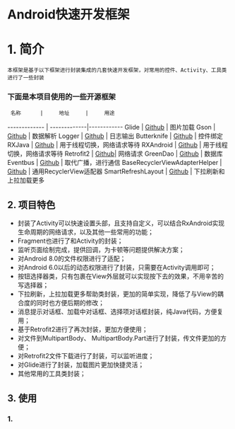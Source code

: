 # Android快速开发框架
# 1. 简介
	本框架是基于以下框架进行封装集成的几套快速开发框架，对常用的控件、Activity、工具类进行了一些封装
### 下面是本项目使用的一些开源框架

     名称      |     地址     |     用途
------------- | -------------|------------
Glide         | [Github](https://github.com/bumptech/glide)   |   图片加载
Gson          | [Github](https://github.com/google/gson)      |   数据解析
Logger        | [Github](https://github.com/orhanobut/logger) |   日志输出
Butterknife   | [Github](https://github.com/JakeWharton/butterknife) | 控件绑定
RXJava | [Github](https://github.com/ReactiveX/RxJava) | 用于线程切换，网络请求等待
RXAndroid | [Github](https://github.com/ReactiveX/RxAndroid) | 用于线程切换，网络请求等待
Retrofit2 | [Github](https://github.com/square/retrofit)| 网络请求
GreenDao | [Github](https://github.com/greenrobot/greenDAO) | 数据库
Eventbus | [Github](https://github.com/greenrobot/EventBus) | 取代广播，进行通信
BaseRecyclerViewAdapterHelper | [Github](https://github.com/CymChad/BaseRecyclerViewAdapterHelper) | 通用RecyclerView适配器
SmartRefreshLayout | [Github](https://github.com/scwang90/SmartRefreshLayout) | 下拉刷新和上拉加载更多

## 2. 项目特色
* 封装了Activity可以快速设置头部，且支持自定义，可以结合RxAndroid实现生命周期的网络请求，以及其他一些常用的功能；
* Fragment也进行了和Activity的封装；
* 监听页面绘制完成，提供回调，为卡顿等问题提供解决方案；
* 对Android 8.0的文件权限进行了适配；
* 对Android 6.0以后的动态权限进行了封装，只需要在Activity调用即可；
* 按钮选择器类，只有包裹在View外层就可以实现按下去的效果，不用辛苦的写选择器；
* 下拉刷新，上拉加载更多帮助类封装，更加的简单实现，降低了与View的耦合度的同时也方便后期的修改；
* 消息提示对话框、加载中对话框、选择项对话框封装，纯Java代码，方便复用；
* 基于Retrofit2进行了再次封装，更加方便使用；
* 对文件到MultipartBody、 MultipartBody.Part进行了封装，传文件更加的方便；
* 对Retrofit2文件下载进行了封装，可以监听进度；
* 对Glide进行了封装，加载图片更加快捷灵活；
* 其他常用的工具类封装；

## 3. 使用
### 1. 